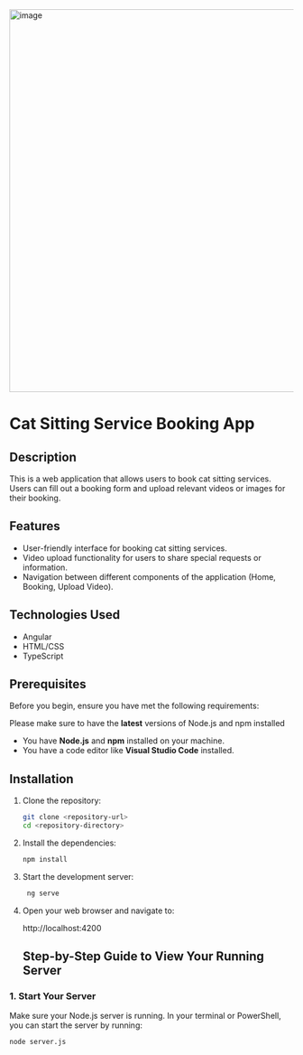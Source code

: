 <img width="678" alt="image" src="https://github.com/user-attachments/assets/61a5a81c-337a-4189-9c2b-9f94d3b510ac">

# Cat Sitting Service Booking App

## Description

This is a web application that allows users to book cat sitting services. Users can fill out a booking form and upload relevant videos or images for their booking.

## Features

- User-friendly interface for booking cat sitting services.
- Video upload functionality for users to share special requests or information.
- Navigation between different components of the application (Home, Booking, Upload Video).

## Technologies Used

- Angular
- HTML/CSS
- TypeScript

## Prerequisites

Before you begin, ensure you have met the following requirements:

Please make sure to have the **latest** versions of Node.js and npm installed

- You have **Node.js** and **npm** installed on your machine.
- You have a code editor like **Visual Studio Code** installed.

## Installation

1. Clone the repository:

   ```bash
   git clone <repository-url>
   cd <repository-directory>

   ```

2. Install the dependencies:
    ```bash
   npm install
   ```

4. Start the development server:
   ```bash
    ng serve
   ```

6. Open your web browser and navigate to:
   
   http://localhost:4200

   ## Step-by-Step Guide to View Your Running Server

### 1. Start Your Server
Make sure your Node.js server is running. In your terminal or PowerShell, you can start the server by running:

```bash
node server.js

